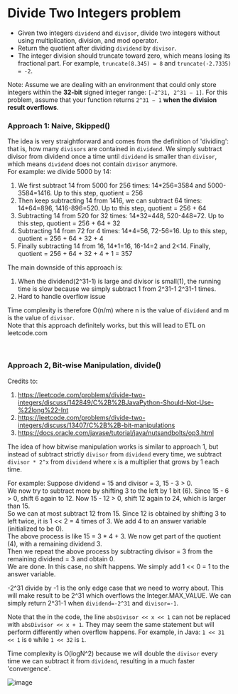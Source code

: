 # Divide Two Integers problem
* Given two integers `dividend` and `divisor`, divide two integers without using multiplication, division, and mod operator.
* Return the quotient after dividing `dividend` by `divisor`.
* The integer division should truncate toward zero, which means losing its fractional part. For example, `truncate(8.345) = 8` and `truncate(-2.7335) = -2`.

Note: Assume we are dealing with an environment that could only store integers within the **32-bit** signed integer range: `[−2^31, 2^31 − 1]`. For this problem, assume that your function returns `2^31 − 1` **when the division result overflows**.

### Approach 1: Naive, Skipped()
The idea is very straightforward and comes from the definition of 'dividing': that is, how many `divisors` are contained in `dividend`. We simply subtract divisor from dividend once a time until `dividend` is smaller than `divisor`, which means `dividend` does not contain `divisor` anymore. \
For example: we divide 5000 by 14:
1. We first subtract 14 from 5000 for 256 times: 14\*256=3584 and 5000-3584=1416. Up to this step, quotient = 256
2. Then keep subtracting 14 from 1416, we can subtract 64 times: 14\*64=896, 1416-896=520. Up to this step, quotient = 256 + 64
3. Subtracting 14 from 520 for 32 times: 14\*32=448, 520-448=72. Up to this step, quotient = 256 + 64 + 32
4. Subtracting 14 from 72 for 4 times: 14\*4=56, 72-56=16. Up to this step, quotient = 256 + 64 + 32 + 4
5. Finally subtracting 14 from 16, 14\*1=16, 16-14=2 and 2<14. Finally, quotient = 256 + 64 + 32 + 4 + 1 = 357

The main downside of this approach is:
1. When the dividend(2^31-1) is large and divisor is small(1), the running time is slow because we simply subtract 1 from 2^31-1 2^31-1 times.
2. Hard to handle overflow issue

Time complexity is therefore O(n/m) where n is the value of `dividend` and m is the value of `divisor`.\
Note that this approach definitely works, but this will lead to ETL on leetcode.com

<br />

### Approach 2, Bit-wise Manipulation, divide()

Credits to:
1. https://leetcode.com/problems/divide-two-integers/discuss/142849/C%2B%2BJavaPython-Should-Not-Use-%22long%22-Int
2. https://leetcode.com/problems/divide-two-integers/discuss/13407/C%2B%2B-bit-manipulations
3. https://docs.oracle.com/javase/tutorial/java/nutsandbolts/op3.html

The idea of how bitwise manipulation works is similar to approach 1, but instead of subtract strictly `divisor` from `dividend` every time, we subtract `divisor * 2^x` from `dividend` where `x` is a multiplier that grows by 1 each time.

For example:
Suppose dividend = 15 and divisor = 3, 15 - 3 > 0.\
We now try to subtract more by shifting 3 to the left by 1 bit (6). Since 15 - 6 > 0, shift 6 again to 12. Now 15 - 12 > 0, shift 12 again to 24, which is larger than 15. \
So we can at most subtract 12 from 15. Since 12 is obtained by shifting 3 to left twice, it is 1 << 2 = 4 times of 3. We add 4 to an answer variable (initialized to be 0).\
The above process is like 15 = 3 * 4 + 3. We now get part of the quotient (4), with a remaining dividend 3.\
Then we repeat the above process by subtracting divisor = 3 from the remaining dividend = 3 and obtain 0. \
We are done. In this case, no shift happens. We simply add 1 << 0 = 1 to the answer variable.

-2^31 divide by -1 is the only edge case that we need to worry about. This will make result to be 2^31 which overflows the Integer.MAX_VALUE. We can simply return 2^31-1 when `dividend=-2^31` and `divisor=-1`.

Note that the in the code, the line ```absDivisor << x << 1``` can not be replaced with ```absDivisor << x + 1```. They may seem the same statement but will perform differently when overflow happens.
For example, in Java: ```1 << 31 << 1``` is `0` while ```1 << 32``` is `1`.

Time complexity is O(logN^2) because we will double the `divisor` every time we can subtract it from `dividend`, resulting in a much faster 'convergence'.

![image](https://user-images.githubusercontent.com/25105806/121135050-f6176300-c7e8-11eb-85dd-f8adb7130443.png)




